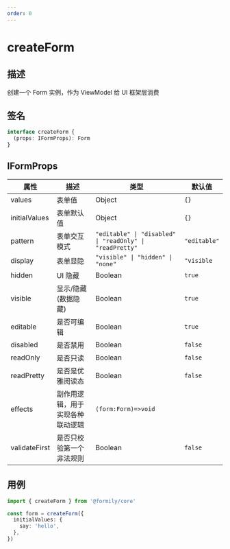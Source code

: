 ```yaml
---
order: 0
---
```


# createForm

## 描述

创建一个 Form 实例，作为 ViewModel 给 UI 框架层消费

## 签名

```ts
interface createForm {
  (props: IFormProps): Form
}
```

## IFormProps

| 属性          | 描述                             | 类型                                                     | 默认值       |
| ------------- | -------------------------------- | -------------------------------------------------------- | ------------ |
| values        | 表单值                           | Object                                                   | `{}`         |
| initialValues | 表单默认值                       | Object                                                   | `{}`         |
| pattern       | 表单交互模式                     | `"editable" \| "disabled" \| "readOnly" \| "readPretty"` | `"editable"` |
| display       | 表单显隐                         | `"visible" \| "hidden" \| "none"`                        | `"visible`   |
| hidden        | UI 隐藏                          | Boolean                                                  | `true`       |
| visible       | 显示/隐藏(数据隐藏)              | Boolean                                                  | `true`       |
| editable      | 是否可编辑                       | Boolean                                                  | `true`       |
| disabled      | 是否禁用                         | Boolean                                                  | `false`      |
| readOnly      | 是否只读                         | Boolean                                                  | `false`      |
| readPretty    | 是否是优雅阅读态                 | Boolean                                                  | `false`      |
| effects       | 副作用逻辑，用于实现各种联动逻辑 | `(form:Form)=>void`                                      |              |
| validateFirst | 是否只校验第一个非法规则         | Boolean                                                  | `false`      |

## 用例

```ts
import { createForm } from '@formily/core'

const form = createForm({
  initialValues: {
    say: 'hello',
  },
})
```
